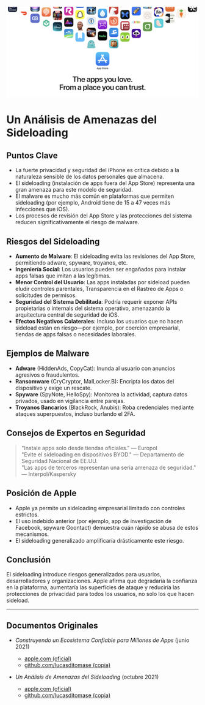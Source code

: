 ![Banner](../assets/banner.png)  

# Un Análisis de Amenazas del Sideloading  

## Puntos Clave  

- La fuerte privacidad y seguridad del iPhone es crítica debido a la naturaleza sensible de los datos personales que almacena.  
- El sideloading (instalación de apps fuera del App Store) representa una gran amenaza para este modelo de seguridad.  
- El malware es mucho más común en plataformas que permiten sideloading (por ejemplo, Android tiene de 15 a 47 veces más infecciones que iOS).  
- Los procesos de revisión del App Store y las protecciones del sistema reducen significativamente el riesgo de malware.  

## Riesgos del Sideloading  

- **Aumento de Malware**: El sideloading evita las revisiones del App Store, permitiendo adware, spyware, troyanos, etc.  
- **Ingeniería Social**: Los usuarios pueden ser engañados para instalar apps falsas que imitan a las legítimas.  
- **Menor Control del Usuario**: Las apps instaladas por sideload pueden eludir controles parentales, Transparencia en el Rastreo de Apps o solicitudes de permisos.  
- **Seguridad del Sistema Debilitada**: Podría requerir exponer APIs propietarias o internals del sistema operativo, amenazando la arquitectura central de seguridad de iOS.  
- **Efectos Negativos Colaterales**: Incluso los usuarios que no hacen sideload están en riesgo—por ejemplo, por coerción empresarial, tiendas de apps falsas o necesidades laborales.  

## Ejemplos de Malware  

- **Adware** (HiddenAds, CopyCat): Inunda al usuario con anuncios agresivos o fraudulentos.  
- **Ransomware** (CryCryptor, MalLocker.B): Encripta los datos del dispositivo y exige un rescate.  
- **Spyware** (SpyNote, HelloSpy): Monitorea la actividad, captura datos privados, usado en vigilancia entre parejas.  
- **Troyanos Bancarios** (BlackRock, Anubis): Roba credenciales mediante ataques superpuestos, incluso burlando el 2FA.  

## Consejos de Expertos en Seguridad  

> "Instale apps solo desde tiendas oficiales." — Europol  
> "Evite el sideloading en dispositivos BYOD." — Departamento de Seguridad Nacional de EE.UU.  
> "Las apps de terceros representan una seria amenaza de seguridad." — Interpol/Kaspersky  

## Posición de Apple  

- Apple ya permite un sideloading empresarial limitado con controles estrictos.  
- El uso indebido anterior (por ejemplo, app de investigación de Facebook, spyware Goontact) demuestra cuán rápido se abusa de estos mecanismos.  
- El sideloading generalizado amplificaría drásticamente este riesgo.  

## Conclusión  

El sideloading introduce riesgos generalizados para usuarios, desarrolladores y organizaciones. Apple afirma que degradaría la confianza en la plataforma, aumentaría las superficies de ataque y reduciría las protecciones de privacidad para todos los usuarios, no solo los que hacen sideload.  

---  

## Documentos Originales  

- *Construyendo un Ecosistema Confiable para Millones de Apps* (junio 2021)  
  -  [apple.com (oficial)](https://www.apple.com/privacy/docs/Building_a_Trusted_Ecosystem_for_Millions_of_Apps.pdf)  
  -  [github.com/lucasditomase (copia)](https://github.com/lucasditomase/app-restrictions/blob/main/summary.pdf)  

- *Un Análisis de Amenazas del Sideloading* (octubre 2021)  
  -  [apple.com (oficial)](https://www.apple.com/privacy/docs/Building_a_Trusted_Ecosystem_for_Millions_of_Apps_A_Threat_Analysis_of_Sideloading.pdf)  
  -  [github.com/lucasditomase (copia)](https://github.com/lucasditomase/app-restrictions/blob/main/threat-analysis.pdf)  
